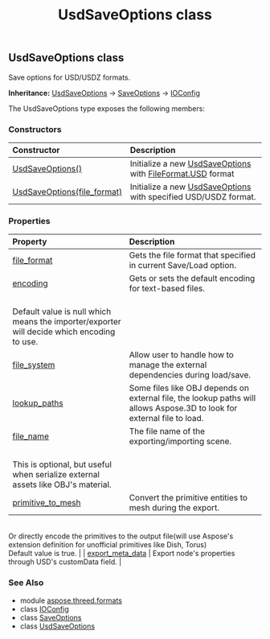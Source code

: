 ﻿---
title: UsdSaveOptions class
second_title: Aspose.3D for Python via .NET API References
description: 
type: docs
weight: 310
url: /python-net/aspose.threed.formats/usdsaveoptions/
is_root: false
---

## UsdSaveOptions class

Save options for USD/USDZ formats.



**Inheritance:** [UsdSaveOptions](/3d/python-net/aspose.threed.formats/usdsaveoptions) → 
[SaveOptions](/3d/python-net/aspose.threed.formats/saveoptions) → 
[IOConfig](/3d/python-net/aspose.threed.formats/ioconfig)



The UsdSaveOptions type exposes the following members:

### Constructors
| Constructor | Description |
| :- | :- |
| [UsdSaveOptions()](/3d/python-net/aspose.threed.formats/usdsaveoptions/__init__/#) | Initialize a new [UsdSaveOptions](/3d/python-net/aspose.threed.formats/usdsaveoptions) with [FileFormat.USD](/3d/python-net/aspose.threed/fileformat) format |
| [UsdSaveOptions(file_format)](/3d/python-net/aspose.threed.formats/usdsaveoptions/__init__/#FileFormat) | Initialize a new [UsdSaveOptions](/3d/python-net/aspose.threed.formats/usdsaveoptions) with specified USD/USDZ format. |


### Properties
| Property | Description |
| :- | :- |
| [file_format](/3d/python-net/aspose.threed.formats/usdsaveoptions/file_format) | Gets the file format that specified in current Save/Load option. |
| [encoding](/3d/python-net/aspose.threed.formats/usdsaveoptions/encoding) | Gets or sets the default encoding for text-based files.<br/>Default value is null which means the importer/exporter will decide which encoding to use. |
| [file_system](/3d/python-net/aspose.threed.formats/usdsaveoptions/file_system) | Allow user to handle how to manage the external dependencies during load/save. |
| [lookup_paths](/3d/python-net/aspose.threed.formats/usdsaveoptions/lookup_paths) | Some files like OBJ depends on external file, the lookup paths will allows Aspose.3D to look for external file to load. |
| [file_name](/3d/python-net/aspose.threed.formats/usdsaveoptions/file_name) | The file name of the exporting/importing scene.<br/>This is optional, but useful when serialize external assets like OBJ's material. |
| [primitive_to_mesh](/3d/python-net/aspose.threed.formats/usdsaveoptions/primitive_to_mesh) | Convert the primitive entities to mesh during the export.<br/>Or directly encode the primitives to the output file(will use Aspose's extension definition for unofficial primitives like Dish, Torus)<br/>Default value is true. |
| [export_meta_data](/3d/python-net/aspose.threed.formats/usdsaveoptions/export_meta_data) | Export node's properties through USD's customData field. |



### See Also
* module [aspose.threed.formats](..)
* class [IOConfig](/3d/python-net/aspose.threed.formats/ioconfig)
* class [SaveOptions](/3d/python-net/aspose.threed.formats/saveoptions)
* class [UsdSaveOptions](/3d/python-net/aspose.threed.formats/usdsaveoptions)
